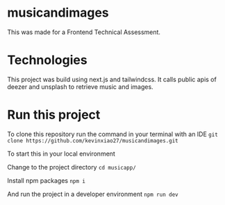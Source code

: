 # musicandimages

This was made for a Frontend Technical Assessment.

# Technologies

This project was build using next.js and tailwindcss. It calls public apis of
deezer and unsplash to retrieve music and images.

# Run this project

To clone this repository run the command in your terminal with an IDE
`git clone https://github.com/kevinxiao27/musicandimages.git`

To start this in your local environment

Change to the project directory
`cd musicapp/`

Install npm packages
`npm i`

And run the project in a developer environment
`npm run dev`
